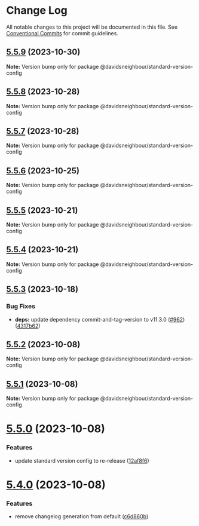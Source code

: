 # Change Log

All notable changes to this project will be documented in this file.
See [Conventional Commits](https://conventionalcommits.org) for commit guidelines.

## [5.5.9](https://github.com/davidsneighbour/configurations/compare/v5.5.8...v5.5.9) (2023-10-30)

**Note:** Version bump only for package @davidsneighbour/standard-version-config





## [5.5.8](https://github.com/davidsneighbour/configurations/compare/v5.5.7...v5.5.8) (2023-10-28)

**Note:** Version bump only for package @davidsneighbour/standard-version-config





## [5.5.7](https://github.com/davidsneighbour/configurations/compare/v5.5.6...v5.5.7) (2023-10-28)

**Note:** Version bump only for package @davidsneighbour/standard-version-config





## [5.5.6](https://github.com/davidsneighbour/configurations/compare/v5.5.5...v5.5.6) (2023-10-25)

**Note:** Version bump only for package @davidsneighbour/standard-version-config





## [5.5.5](https://github.com/davidsneighbour/configurations/compare/v5.5.4...v5.5.5) (2023-10-21)

**Note:** Version bump only for package @davidsneighbour/standard-version-config





## [5.5.4](https://github.com/davidsneighbour/configurations/compare/v5.5.3...v5.5.4) (2023-10-21)

**Note:** Version bump only for package @davidsneighbour/standard-version-config





## [5.5.3](https://github.com/davidsneighbour/configurations/compare/v5.5.2...v5.5.3) (2023-10-18)


### Bug Fixes

* **deps:** update dependency commit-and-tag-version to v11.3.0 ([#962](https://github.com/davidsneighbour/configurations/issues/962)) ([4317b62](https://github.com/davidsneighbour/configurations/commit/4317b624f9c7ba1e5ac02649d34fae411de107cc))





## [5.5.2](https://github.com/davidsneighbour/configurations/compare/v5.5.1...v5.5.2) (2023-10-08)

**Note:** Version bump only for package @davidsneighbour/standard-version-config





## [5.5.1](https://github.com/davidsneighbour/configurations/compare/v5.5.0...v5.5.1) (2023-10-08)

**Note:** Version bump only for package @davidsneighbour/standard-version-config





# [5.5.0](https://github.com/davidsneighbour/configurations/compare/v5.4.0...v5.5.0) (2023-10-08)


### Features

* update standard version config to re-release ([12af8f6](https://github.com/davidsneighbour/configurations/commit/12af8f60fdf07fc18e99a35d59aa07533fc75741))





# [5.4.0](https://github.com/davidsneighbour/configurations/compare/v5.3.0...v5.4.0) (2023-10-08)


### Features

* remove changelog generation from default ([c6d860b](https://github.com/davidsneighbour/configurations/commit/c6d860bc963a3e5576b55902ec2c647f13bde478))
